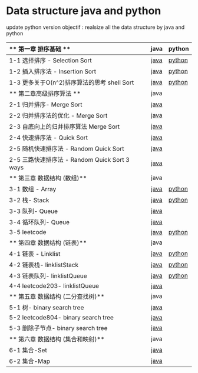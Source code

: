 # Data structure java and python 

update python version 
objectif : realsize all the data structure by java and python 


| ** 第一章 排序基础 ** |  java | python |
| :--- | :----: |  :--- |
| 1-1 选择排序 - Selection Sort  |[java](https://github.com/HuichuanLI/java/tree/master/%E7%AC%AC%E4%B8%80%E7%AB%A0%E6%8E%92%E5%BA%8F%E5%9F%BA%E7%A1%80/selection%20sort) |[python](https://github.com/HuichuanLI/play-with-data-structures-java-and-python-/tree/master/python/sort.py)|
| 1-2   插入排序法 - Insertion Sort | [java](https://github.com/HuichuanLI/java/tree/master/%E7%AC%AC%E4%B8%80%E7%AB%A0%E6%8E%92%E5%BA%8F%E5%9F%BA%E7%A1%80/insertion%20sort)   |[python](https://github.com/HuichuanLI/play-with-data-structures-java-and-python-/tree/master/python/sort.py)|
| 1-3  更多关于O(n^2)排序算法的思考 shell Sort | [java](https://github.com/HuichuanLI/java/tree/master/%E7%AC%AC%E4%B8%80%E7%AB%A0%E6%8E%92%E5%BA%8F%E5%9F%BA%E7%A1%80/shellsort)    |[python](https://github.com/HuichuanLI/play-with-data-structures-java-and-python-/tree/master/python/sort.py)|
| ** 第二章高级排序算法 ** | java |
| 2-1 归并排序- Merge Sort  |[java](https://github.com/HuichuanLI/java/tree/master/%E7%AC%AC%E4%BA%8C%E7%AB%A0%E9%AB%98%E7%BA%A7%E6%8E%92%E5%BA%8F%E7%AE%97%E6%B3%95/merge%20sort) |
| 2-2   归并排序法的优化 - Merge Sort | [java](https://github.com/HuichuanLI/java/tree/master/%E7%AC%AC%E4%BA%8C%E7%AB%A0%E9%AB%98%E7%BA%A7%E6%8E%92%E5%BA%8F%E7%AE%97%E6%B3%95/merge%20sort%20improvement)   |
| 2-3  自底向上的归并排序算法 Merge Sort | [java](https://github.com/HuichuanLI/java/tree/master/%E7%AC%AC%E4%BA%8C%E7%AB%A0%E9%AB%98%E7%BA%A7%E6%8E%92%E5%BA%8F%E7%AE%97%E6%B3%95/merge%20sort%20bu)    |
| 2-4  快速排序法 - Quick Sort	 | [java](https://github.com/HuichuanLI/java/tree/master/%E7%AC%AC%E4%BA%8C%E7%AB%A0%E9%AB%98%E7%BA%A7%E6%8E%92%E5%BA%8F%E7%AE%97%E6%B3%95/merge%20sort%20bu)    |
| 2-5  随机快速排序法 - Random Quick Sort	 | [java](https://github.com/HuichuanLI/java/tree/master/%E7%AC%AC%E4%BA%8C%E7%AB%A0%E9%AB%98%E7%BA%A7%E6%8E%92%E5%BA%8F%E7%AE%97%E6%B3%95/random%20quick%20sort)    |
| 2-5  三路快速排序法 - Random Quick Sort 3 ways	 | [java](https://github.com/HuichuanLI/java/tree/master/%E7%AC%AC%E4%BA%8C%E7%AB%A0%E9%AB%98%E7%BA%A7%E6%8E%92%E5%BA%8F%E7%AE%97%E6%B3%95/quick%20sort%203%20ways)    |
| ** 第三章 数据结构 (数组)** |  java |
| 3-1 数组 - Array	 | [java](https://github.com/HuichuanLI/java/tree/master/%E7%AC%AC%E4%B8%89%E7%AB%A0%E6%95%B0%E7%BB%84/%E5%8A%A8%E6%80%81%E6%95%B0%E7%BB%84)    | [python](https://github.com/HuichuanLI/play-with-data-structures-java-and-python-/tree/master/python/Arrary)
| 3-2 栈- Stack	 | [java](https://github.com/HuichuanLI/java/tree/master/%E7%AC%AC%E4%B8%89%E7%AB%A0%E6%95%B0%E7%BB%84/%E6%A0%88)    |[python](https://github.com/HuichuanLI/play-with-data-structures-java-and-python-/tree/master/python/stack)|
| 3-3 队列- Queue	 | [java](https://github.com/HuichuanLI/java/tree/master/第三章数组/队列)    |
| 3-4 循环队列- Queue	 | [java](https://github.com/HuichuanLI/java/tree/master/第三章数组/循环队列)    | 
| 3-5 leetcode | [java](https://github.com/HuichuanLI/java/tree/master/第三章数组/循环队列)    | [python](https://github.com/HuichuanLI/play-with-data-structures-java-and-python-/tree/master/python/stack)|
| ** 第四章 数据结构 (链表)** |  java |
| 4-1 链表 - Linklist	 | [java](https://github.com/HuichuanLI/java-and-python-/tree/master/%E7%AC%AC%E5%9B%9B%E7%AB%A0%E9%93%BE%E8%A1%A8/4-1)    | [python](https://github.com/HuichuanLI/play-with-data-structures-java-and-python-/blob/master/python/linklist/linklist.py)|
| 4-2 链表栈- linklistStack	 | [java](https://github.com/HuichuanLI/java-and-python-/tree/master/%E7%AC%AC%E5%9B%9B%E7%AB%A0%E9%93%BE%E8%A1%A8/4-2)    | [python](https://github.com/HuichuanLI/play-with-data-structures-java-and-python-/blob/master/python/linklist/linkliststack.py)|
| 4-3 链表队列- linklistQueue	 | [java](https://github.com/HuichuanLI/java-and-python-/tree/master/%E7%AC%AC%E5%9B%9B%E7%AB%A0%E9%93%BE%E8%A1%A8/4-3)    | [python](https://github.com/HuichuanLI/play-with-data-structures-java-and-python-/blob/master/python/linklist/linklistqueue.py)|
| 4-4 leetcode203- linklistQueue	 | [java](https://github.com/HuichuanLI/java-and-python-/tree/master/%E7%AC%AC%E5%9B%9B%E7%AB%A0%E9%93%BE%E8%A1%A8/4-4)    |
| ** 第五章 数据结构 (二分查找树)** |  java |
| 5-1 树- binary search tree	 | [java](https://github.com/HuichuanLI/play-with-data-structures-java-and-python-/tree/master/%E7%AC%AC%E4%BA%94%E7%AB%A0%E4%BA%8C%E5%88%86%E6%90%9C%E7%B4%A2%E6%A0%91/5-1)    |
| 5-2 leetcode804- binary search tree	 | [java](https://github.com/HuichuanLI/play-with-data-structures-java-and-python-/tree/master/%E7%AC%AC%E4%BA%94%E7%AB%A0%E4%BA%8C%E5%88%86%E6%90%9C%E7%B4%A2%E6%A0%91/5-2)    |
| 5-3 删除子节点- binary search tree	 | [java](https://github.com/HuichuanLI/play-with-data-structures-java-and-python-/tree/master/%E7%AC%AC%E4%BA%94%E7%AB%A0%E4%BA%8C%E5%88%86%E6%90%9C%E7%B4%A2%E6%A0%91/5-1)    |
| ** 第六章 数据结构 (集合和映射)** |  java |
| 6-1 集合-Set	 | [java](https://github.com/HuichuanLI/play-with-data-structures-java-and-python-/tree/master/%E7%AC%AC%E5%85%AD%E7%AB%A0%E9%9B%86%E5%90%88%E5%92%8C%E6%98%A0%E5%B0%84/%E9%9B%86%E5%90%88)    |
| 6-2 集合-Map	 | [java](https://github.com/HuichuanLI/play-with-data-structures-java-and-python-/tree/master/%E7%AC%AC%E5%85%AD%E7%AB%A0%E9%9B%86%E5%90%88%E5%92%8C%E6%98%A0%E5%B0%84/%E9%9B%86%E5%90%88)    |







